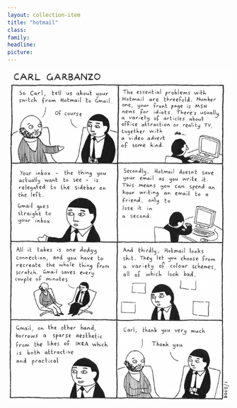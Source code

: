 ```yaml
---
layout: collection-item
title: "hotmail"
class:	
family:
headline:
picture:
---
```


![hotmail](/assets/img/garbanzo/2008/hotmail-900w.jpg)
